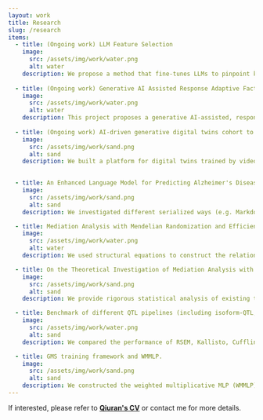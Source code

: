```yaml
---
layout: work
title: Research
slug: /research
items:
  - title: (Ongoing work) LLM Feature Selection
    image:
      src: /assets/img/work/water.png
      alt: water
    description: We propose a method that fine-tunes LLMs to pinpoint key input variables. We partition the prompt into predefined groups (e.g., demographics, genetics, MRI features), each with a learnable scaling parameter (0–1). Under sparsity-inducing regularization (L1 or entropy), unimportant features are replaced by special tokens (⟨PAD⟩), ensuring the model focuses on clinically impactful data while preserving predictive fidelity for AD outcomes.
    
  - title: (Ongoing work) Generative AI Assisted Response Adaptive Factorial Designs
    image:
      src: /assets/img/work/water.png
      alt: water
    description: This project proposes a generative AI-assisted, response-adaptive factorial design framework to identify the most effective combinations of health intervention components. By adaptively learning from participant responses and optimizing experimental allocation, the method efficiently identifies impactful strategies while protecting vulnerable populations through in-silico experimentation. The design enables personalized, ethical, and data-efficient evaluation of interventions in resource-constrained settings. See <a href="https://drive.google.com/file/d/1plIBjZnj3FZfBzsz-aFgXsG13H42UUNp/view?usp=sharing"> poster</a>.
  
  - title: (Ongoing work) AI-driven generative digital twins cohort to emulate communication and behavioral dynamics in real-world ADRD patients
    image:
      src: /assets/img/work/sand.png
      alt: sand
    description: We built a platform for digital twins trained by video capturing different symptoms, in terms of linguistic, emotional, and behavioral nuances that typify ADRD. Our aims are (1) mimicking the real-world interaction between caregivers and ADRD patients; (2) providing better caregiver training; and (3) doing experimentation on created digital twins. We also aim to validate the created digital twins to provide trustworthy results. See the current <a href="https://mr-thomas-chat.onrender.com/"> Platform</a>.  

   
  - title: An Enhanced Language Model for Predicting Alzheimer's Disease Pathology.
    image:
      src: /assets/img/work/sand.png
      alt: sand
    description: We investigated different serialized ways (e.g. Markdown, plain text, feature-wise, and visit-wise) for longitudinal tabular data from ADNI, HABS-HD, and POINTER as LLM inputs and used LORA to finetune Llama 3 and Llama 3.1 tailored to Alzheimer’s disease pathology outcomes prediction. Our developed model is referred to as ADLLM and outperforms existing ML models in external A4 cohorts. See <a href="https://drive.google.com/file/d/1op2DfnIvFVvcp97THm4z6mDJiMP4MGxx/view?usp=sharing"> preprint</a>. 

  - title: Mediation Analysis with Mendelian Randomization and Efficient Multiple GWAS Integration.
    image:
      src: /assets/img/work/water.png
      alt: water
    description: We used structural equations to construct the relationship between the mediator, exposure, and outcome effect based on the causal diagram. A three-step procedure was designed for conducting mediation analysis with integrated multiple GWAS using joint rerandomization and Rao-blackwellization to eliminate the <strong>measurement error bias</strong>, <strong>the winner's curse</strong>, <strong>the loser's curse</strong>, and <strong>the imperfect IV selection issue</strong>. See <a href="https://arxiv.org/abs/2312.10563"> preprint</a>, links to <a href="https://github.com/LQRrrrr/MAGIC"> code </a> and <a href="https://github.com/LQRrrrr/MR.Rerand"> package </a>.

  - title: On the Theoretical Investigation of Mediation Analysis with Mendelian Randomization and Summary Data.
    image:
      src: /assets/img/work/sand.png
      alt: sand
    description: We provide rigorous statistical analysis of existing two popular frameworks for conducting mediation analysis with Mendelian Randomization. See <a href="https://drive.google.com/file/d/1kk7PRwMGYdazYJ7uE_MpJzFosRn3mWxi/view"> preprint </a>.

  - title: Benchmark of different QTL pipelines (including isoform-QTL, eQTL, and splicing-QTL).
    image:
      src: /assets/img/work/water.png
      alt: sand
    description: We compared the performance of RSEM, Kallisto, Cufflinks, Salmon + FastQTL, eQTL, and Leafcutter on the simulated dataset. We empirically demonstrated that isoform-QTL pipelines outperform all others. Among all isoform-QTL pipelines, Cufflinks has the best performance in terms of power and false discovery rate. See <a href="https://drive.google.com/file/d/1CQuQivzTD9LEZt5vPYFq9fZhVUDJVb_6/view?usp=sharing"> slides </a> and <a href="https://drive.google.com/file/d/1lA5_GVSLwN1_4kTr3gwRKmqhUlx-Yqoa/view?usp=sharing"> preprint </a> .

  - title: GMS training framework and WMMLP.
    image:
      src: /assets/img/work/sand.png
      alt: sand
    description: We constructed the weighted multiplicative MLP (WMMLP) in PyTorch based on Taylor expansion of M estimators and used neural networks to solve the M-estimation problem under the bootstrap and cross-validation context. See <a href="https://drive.google.com/file/d/1hN_bLWVfeioHlpYY2CtSDO2_Hv24f_6w/view?usp=sharing"> final summer research report</a>.
---
```


If interested, please refer to <strong><a href="https://drive.google.com/file/d/14lfZb2gs07HBZ0rZgvlOOajTkZU57icl/view?usp=sharing" target="_blank">Qiuran's CV</a></strong> or contact me for more details.
<br />
<br />
